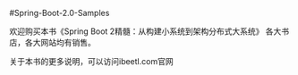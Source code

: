 #Spring-Boot-2.0-Samples

欢迎购买本书《Spring Boot 2精髓：从构建小系统到架构分布式大系统》
各大书店，各大网站均有销售。

关于本书的更多说明，可以访问ibeetl.com官网
